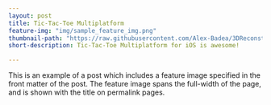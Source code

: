 ```yaml
---
layout: post
title: Tic-Tac-Toe Multiplatform
feature-img: "img/sample_feature_img.png"
thumbnail-path: "https://raw.githubusercontent.com/Alex-Badea/3DReconstruction/master/ims/mer30.jpg"
short-description: Tic-Tac-Toe Multiplatform for iOS is awesome!

---
```

This is an example of a post which includes a feature image specified in the front matter of the post. The feature image spans the full-width of the page, and is shown with the title on permalink pages.
